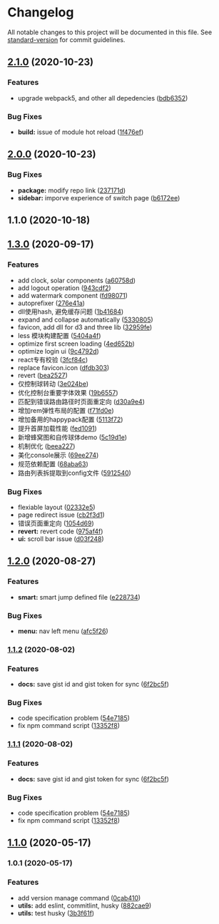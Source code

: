 # Changelog

All notable changes to this project will be documented in this file. See [standard-version](https://github.com/conventional-changelog/standard-version) for commit guidelines.

## [2.1.0](https://github.com/chandq/react16-frame/compare/v2.0.0...v2.1.0) (2020-10-23)


### Features

* upgrade webpack5, and other all depedencies ([bdb6352](https://github.com/chandq/react16-frame/commit/bdb63525575884ecd7e6f72d584e81cac70431d9))


### Bug Fixes

* **build:** issue of module hot reload ([1f476ef](https://github.com/chandq/react16-frame/commit/1f476ef9d015d7bf689426d9bcd97b29fd46fe4d))

## [2.0.0](https://github.com/chandq/react16-frame/compare/v1.1.0...v2.0.0) (2020-10-23)


### Bug Fixes

* **package:** modify repo link ([237171d](https://github.com/chandq/react16-frame/commit/237171da52f056499a5de018342edafb64777e2f))
* **sidebar:** imporve experience of switch page ([b6172ee](https://github.com/chandq/react16-frame/commit/b6172ee245243cb75e2c4d1949b4a9bf33ece06f))

## 1.1.0 (2020-10-18)

## [1.3.0](https://gitee.com/wwdragon/red-bridge/compare/v1.2.0...v1.3.0) (2020-09-17)


### Features

* add clock, solar components ([a60758d](https://gitee.com/wwdragon/red-bridge/commit/a60758d467074f21b80dec00c0663d832f8d25e7))
* add logout operation ([943cdf2](https://gitee.com/wwdragon/red-bridge/commit/943cdf24ad7e0421957f8b430a9f5964996e8142))
* add watermark component ([fd98071](https://gitee.com/wwdragon/red-bridge/commit/fd980715de552af7387301e633c82208d43247bb))
* autoprefixer ([276e41a](https://gitee.com/wwdragon/red-bridge/commit/276e41a019315d49bebff37ec9dafe5df436a49c))
* dll使用hash, 避免缓存问题 ([1b41684](https://gitee.com/wwdragon/red-bridge/commit/1b4168459e31961d23412cdd4e8287b1f5e19b0c))
* expand and collapse automatically ([5330805](https://gitee.com/wwdragon/red-bridge/commit/5330805085766e429b0273860d83246938895800))
* favicon, add dll for d3 and three lib ([32959fe](https://gitee.com/wwdragon/red-bridge/commit/32959fe6401d0864914071879227d70d8f33f59e))
* less 模块构建配置 ([5404a4f](https://gitee.com/wwdragon/red-bridge/commit/5404a4f2a64a8b387f1335e14193a759e2b39eff))
* optimize first screen loading ([4ed652b](https://gitee.com/wwdragon/red-bridge/commit/4ed652bbefa24d4a250ae6c89947ba970c14e7cf))
* optimize login ui ([9c4792d](https://gitee.com/wwdragon/red-bridge/commit/9c4792dd0080a43cebdd918db7978706b32e79d7))
* react专有校验 ([3fcf84c](https://gitee.com/wwdragon/red-bridge/commit/3fcf84cdf35cf4e8f1f42016360b4e6a0068653e))
* replace favicon.icon ([dfdb303](https://gitee.com/wwdragon/red-bridge/commit/dfdb303b8e0bd6c45fd0a930bd2021d81c8df76f))
* revert ([bea2527](https://gitee.com/wwdragon/red-bridge/commit/bea25278f8a731799e186364dfe007c1d59dc9bf))
* 仅控制球转动 ([3e024be](https://gitee.com/wwdragon/red-bridge/commit/3e024bef57306962a18d02d8c6bde0bcfaa90172))
* 优化控制台重要字体效果 ([19b6557](https://gitee.com/wwdragon/red-bridge/commit/19b655744d6d0e8dc10c86f8366fbcbb9efad562))
* 匹配到错误路由路径时页面重定向 ([d30a9e4](https://gitee.com/wwdragon/red-bridge/commit/d30a9e417d18d694d5b5e1d6e934c42b061e39f4))
* 增加rem弹性布局的配置 ([f71fd0e](https://gitee.com/wwdragon/red-bridge/commit/f71fd0edf364e2ffdf34150f9e7e560dbb33af29))
* 增加备用的happypack配置 ([5113f72](https://gitee.com/wwdragon/red-bridge/commit/5113f72bcde58f66968999797cb30fe05684cf39))
* 提升首屏加载性能 ([fed1091](https://gitee.com/wwdragon/red-bridge/commit/fed109160e2d1aa21a3fccab26424b803279fa56))
* 新增蜂窝图和自传球体demo ([5c19d1e](https://gitee.com/wwdragon/red-bridge/commit/5c19d1e72f000d2e581d73371d1cc71ae0342c40))
* 机制优化 ([beea227](https://gitee.com/wwdragon/red-bridge/commit/beea2276d14bca8a4d4ef9577a09c11157f1996f))
* 美化console展示 ([69ee274](https://gitee.com/wwdragon/red-bridge/commit/69ee274a5bd774c2fdb3678d7fee09ee06874024))
* 规范依赖配置 ([68aba63](https://gitee.com/wwdragon/red-bridge/commit/68aba63d48f3c2a8f2d804dda27771c81fc11a3d))
* 路由列表拆提取到config文件 ([5912540](https://gitee.com/wwdragon/red-bridge/commit/5912540b23174ed9c618d4dc60c74e89063f6430))


### Bug Fixes

* flexiable layout ([02332e5](https://gitee.com/wwdragon/red-bridge/commit/02332e5ce48cce3157f12d89d41e7a33d63b341f))
* page redirect issue ([cb2f3d1](https://gitee.com/wwdragon/red-bridge/commit/cb2f3d1da8e947564678d425f25f9a9a73f7291c))
* 错误页面重定向 ([1054d69](https://gitee.com/wwdragon/red-bridge/commit/1054d698a9681dd8bd8a5ee09ae1cb77f3dcdfed))
* **revert:** revert code ([975af4f](https://gitee.com/wwdragon/red-bridge/commit/975af4f628e7c1f35e6bf8af773205e1495f3cda))
* **ui:**  scroll bar issue ([d03f248](https://gitee.com/wwdragon/red-bridge/commit/d03f2486279b647535f7c4871d9706eeaba94380))

## [1.2.0](https://gitee.com/wwdragon/red-bridge/compare/v1.1.2...v1.2.0) (2020-08-27)


### Features

* **smart:** smart jump defined file ([e228734](https://gitee.com/wwdragon/red-bridge/commit/e228734c8114da731dac91e1a8821a2159367ea7))


### Bug Fixes

* **menu:** nav left menu ([afc5f26](https://gitee.com/wwdragon/red-bridge/commit/afc5f263772b6d4e287ef8d1eb3145dec279fcb4))

### [1.1.2](https://gitee.com/wwdragon/red-bridge/compare/v1.1.0...v1.1.2) (2020-08-02)


### Features

* **docs:** save gist id and gist token for sync ([6f2bc5f](https://gitee.com/wwdragon/red-bridge/commit/6f2bc5fc08112f7ce589998124e837114a30e48a))


### Bug Fixes

* code specification problem ([54e7185](https://gitee.com/wwdragon/red-bridge/commit/54e71859e3d7fa436600891fd4e7018be6fae44a))
* fix npm command script ([13352f8](https://gitee.com/wwdragon/red-bridge/commit/13352f81fb7ac08d6357addc26feb765b0d9da52))

### [1.1.1](https://gitee.com/wwdragon/red-bridge/compare/v1.1.0...v1.1.1) (2020-08-02)


### Features

* **docs:** save gist id and gist token for sync ([6f2bc5f](https://gitee.com/wwdragon/red-bridge/commit/6f2bc5fc08112f7ce589998124e837114a30e48a))


### Bug Fixes

* code specification problem ([54e7185](https://gitee.com/wwdragon/red-bridge/commit/54e71859e3d7fa436600891fd4e7018be6fae44a))
* fix npm command script ([13352f8](https://gitee.com/wwdragon/red-bridge/commit/13352f81fb7ac08d6357addc26feb765b0d9da52))

## [1.1.0](https://gitee.com/wwdragon/red-bridge/compare/v1.0.1...v1.1.0) (2020-05-17)

### 1.0.1 (2020-05-17)

### Features

- add version manage command ([0cab410](https://gitee.com/wwdragon/red-bridge/commit/0cab410e6c950a298869ae8b9cd93b336a60aac8))
- **utils:** add eslint, commitlint, husky ([882cae9](https://gitee.com/wwdragon/red-bridge/commit/882cae9feb5ee1ef2812a2149f663bf43b1d3ed3))
- **utils:** test husky ([3b3f61f](https://gitee.com/wwdragon/red-bridge/commit/3b3f61fcc7e65c141c5be3d7825a71eb3c743747))
